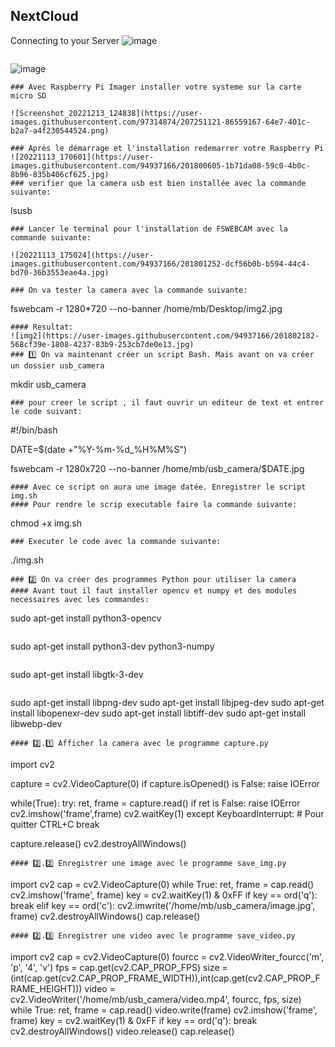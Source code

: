 ## NextCloud
Connecting to your Server
![image](https://user-images.githubusercontent.com/97314874/207248997-97bf7613-0842-46fc-8231-05f9a54cbd34.png)
```
```
![image](https://user-images.githubusercontent.com/97314874/207250758-ddf60e01-04b8-42c9-98f8-4229189e9758.png)
```
### Avec Raspberry Pi Imager installer votre systeme sur la carte micro SD

![Screenshot_20221213_124838](https://user-images.githubusercontent.com/97314874/207251121-86559167-64e7-401c-b2a7-a4f230544524.png)

### Après le démarrage et l'installation redemarrer votre Raspberry Pi
![20221113_170601](https://user-images.githubusercontent.com/94937166/201800605-1b71da08-59c0-4b0c-8b96-835b406cf625.jpg)
### verifier que la camera usb est bien installée avec la commande suivante:
```
lsusb
```
### Lancer le terminal pour l'installation de FSWEBCAM avec la commande suivante:

![20221113_175024](https://user-images.githubusercontent.com/94937166/201801252-dcf56b0b-b594-44c4-bd70-36b3553eae4a.jpg)

### On va tester la camera avec la commande suivante:
```
fswebcam -r 1280*720 --no-banner /home/mb/Desktop/img2.jpg
```
#### Resultat:
![img2](https://user-images.githubusercontent.com/94937166/201802182-568cf39e-1808-4237-83b9-253cb7de0e13.jpg)
### 1️⃣ On va maintenant créer un script Bash. Mais avant on va créer un dossier usb_camera
```
mkdir usb_camera
```
### pour creer le script , il faut ouvrir un editeur de text et entrer le code suivant:
```
#!/bin/bash

DATE=$(date +"%Y-%m-%d_%H%M%S")

fswebcam -r 1280x720 --no-banner /home/mb/usb_camera/$DATE.jpg
```
#### Avec ce script on aura une image datée. Enregistrer le script img.sh 
#### Pour rendre le scrip executable faire la commande suivante:
```
chmod +x img.sh
```
### Executer le code avec la commande suivante:
```
./img.sh
```
### 2️⃣ On va créer des programmes Python pour utiliser la camera
#### Avant tout il faut installer opencv et numpy et des modules necessaires avec les commandes:
```
sudo apt-get install python3-opencv
```
```
sudo apt-get install python3-dev python3-numpy
```
```
sudo apt-get install libgtk-3-dev
```
```
sudo apt-get install libpng-dev
sudo apt-get install libjpeg-dev
sudo apt-get install libopenexr-dev
sudo apt-get install libtiff-dev
sudo apt-get install libwebp-dev
```
#### 2️⃣.1️⃣ Afficher la camera avec le programme capture.py
```
import cv2

capture = cv2.VideoCapture(0)
if capture.isOpened() is False:
  raise IOError

while(True):
  try:
    ret, frame = capture.read()
    if ret is False:
      raise IOError
    cv2.imshow('frame',frame)
    cv2.waitKey(1)
  except KeyboardInterrupt:
    # Pour quitter  CTRL+C
    break

capture.release()
cv2.destroyAllWindows()
```
#### 2️⃣.2️⃣ Enregistrer une image avec le programme save_img.py
```
import cv2
cap = cv2.VideoCapture(0)
while True:
    ret, frame = cap.read()
    cv2.imshow('frame', frame)
    key = cv2.waitKey(1) & 0xFF
    if key == ord('q'):
        break
    elif key == ord('c'):
        cv2.imwrite('/home/mb/usb_camera/image.jpg', frame)
cv2.destroyAllWindows()
cap.release()
```
#### 2️⃣.3️⃣ Enregistrer une video avec le programme save_video.py
```
import cv2
cap = cv2.VideoCapture(0)
fourcc = cv2.VideoWriter_fourcc('m', 'p', '4', 'v')
fps = cap.get(cv2.CAP_PROP_FPS)
size = (int(cap.get(cv2.CAP_PROP_FRAME_WIDTH)),int(cap.get(cv2.CAP_PROP_FRAME_HEIGHT)))
video = cv2.VideoWriter('/home/mb/usb_camera/video.mp4', fourcc, fps, size)
while True:
    ret, frame = cap.read()
    video.write(frame)
    cv2.imshow('frame', frame)
    key = cv2.waitKey(1) & 0xFF
    if key == ord('q'):
        break
cv2.destroyAllWindows()
video.release()
cap.release()
```
